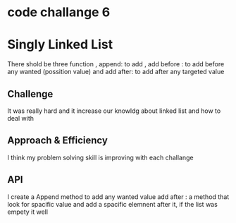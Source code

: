 # code challange 6 
# Singly Linked List
<!-- Short summary or background information -->
There shold be three function , append: to add , add before : to add before any wanted (possition value)
and add after: to add after any targeted value 

## Challenge
<!-- Description of the challenge -->
It was really hard and it increase our knowldg about linked list and how to deal with 

## Approach & Efficiency
<!-- What approach did you take? Why? What is the Big O space/time for this approach? -->
I think my problem solving skill is improving with each challange 
## API
<!-- Description of each method publicly available to your Linked List -->
I create a Append method to add any wanted value 
add after : a method that look for spacific value and add a spacific elemnent after it, if the list was empety it well 
